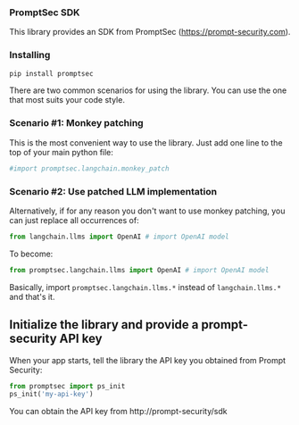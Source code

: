 ### PromptSec SDK

This library provides an SDK from PromptSec (https://prompt-security.com).

### Installing
```bash
pip install promptsec
```

There are two common scenarios for using the library. You can use the one that most suits your code style.

### Scenario #1: Monkey patching
This is the most convenient way to use the library. Just add one line to the top of your main python file:
```python
#import promptsec.langchain.monkey_patch
```

### Scenario #2: Use patched LLM implementation
Alternatively, if for any reason you don't want to use monkey patching, you can just replace all occurrences of:
```python
from langchain.llms import OpenAI # import OpenAI model
```
To become:
```python
from promptsec.langchain.llms import OpenAI # import OpenAI model
```
Basically, import `promptsec.langchain.llms.*` instead of `langchain.llms.*` and that's it.

## Initialize the library and provide a prompt-security API key
When your app starts, tell the library the API key you obtained from Prompt Security:
```python
from promptsec import ps_init
ps_init('my-api-key')
```

You can obtain the API key from http://prompt-security/sdk
